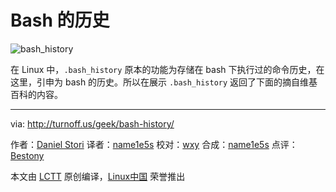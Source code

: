 Bash 的历史
===

![bash_history](https://github.com/LCTT/comic/raw/master/turnoff.us/bash_history/bash_history.png)

在 Linux 中，`.bash_history` 原本的功能为存储在 bash 下执行过的命令历史，在这里，引申为 bash 的历史。所以在展示 `.bash_history` 返回了下面的摘自维基百科的内容。

---

via: http://turnoff.us/geek/bash-history/

作者：[Daniel Stori][a]
译者：[name1e5s](https://github.com/name1e5s)
校对：[wxy](https://github.com/wxy)
合成：[name1e5s](https://github.com/name1e5s)
点评：[Bestony](https://github.com/Bestony)

本文由 [LCTT](https://github.com/LCTT/TranslateProject) 原创编译，[Linux中国](https://linux.cn/) 荣誉推出

[a]:http://turnoff.us/about/
